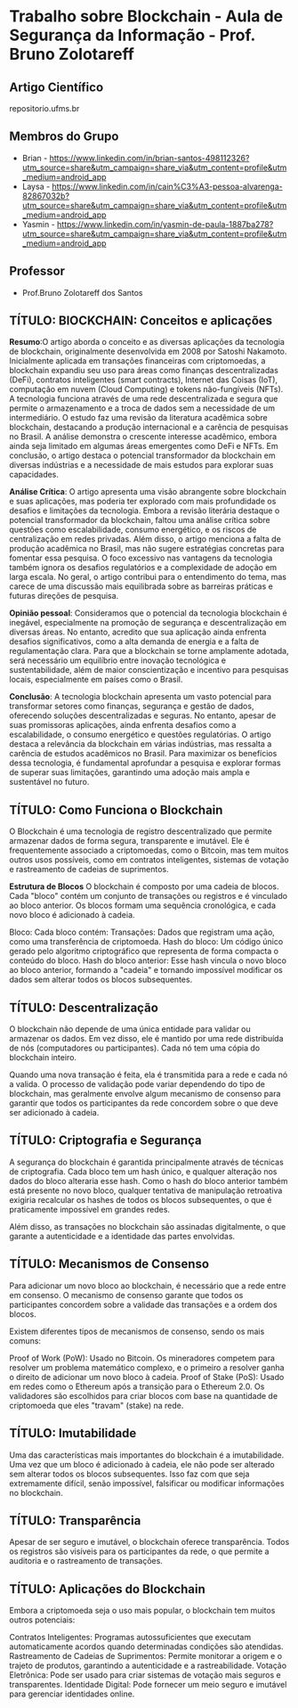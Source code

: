 # Trabalho sobre Blockchain - Aula de Segurança da Informação - Prof. Bruno Zolotareff

## Artigo Científico
repositorio.ufms.br 

## Membros do Grupo
- Brian - https://www.linkedin.com/in/brian-santos-498112326?utm_source=share&utm_campaign=share_via&utm_content=profile&utm_medium=android_app
- Laysa - https://www.linkedin.com/in/cain%C3%A3-pessoa-alvarenga-82867032b?utm_source=share&utm_campaign=share_via&utm_content=profile&utm_medium=android_app 
- Yasmin - https://www.linkedin.com/in/yasmin-de-paula-1887ba278?utm_source=share&utm_campaign=share_via&utm_content=profile&utm_medium=android_app 

## Professor
- Prof.Bruno Zolotareff dos Santos

## TÍTULO: BlOCKCHAIN: Conceitos e aplicações
**Resumo**:O artigo aborda o conceito e as diversas aplicações da tecnologia de blockchain, originalmente desenvolvida em 2008 por Satoshi Nakamoto. Inicialmente aplicada em transações financeiras com criptomoedas, a blockchain expandiu seu uso para áreas como finanças descentralizadas (DeFi), contratos inteligentes (smart contracts), Internet das Coisas (IoT), computação em nuvem (Cloud Computing) e tokens não-fungíveis (NFTs). A tecnologia funciona através de uma rede descentralizada e segura que permite o armazenamento e a troca de dados sem a necessidade de um intermediário. O estudo faz uma revisão da literatura acadêmica sobre blockchain, destacando a produção internacional e a carência de pesquisas no Brasil. A análise demonstra o crescente interesse acadêmico, embora ainda seja limitado em algumas áreas emergentes como DeFi e NFTs. Em conclusão, o artigo destaca o potencial transformador da blockchain em diversas indústrias e a necessidade de mais estudos para explorar suas capacidades. 

**Análise Crítica**:  O artigo apresenta uma visão abrangente sobre blockchain e suas aplicações, mas poderia ter explorado com mais profundidade os desafios e limitações da tecnologia. Embora a revisão literária destaque o potencial transformador da blockchain, faltou uma análise crítica sobre questões como escalabilidade, consumo energético, e os riscos de centralização em redes privadas. Além disso, o artigo menciona a falta de produção acadêmica no Brasil, mas não sugere estratégias concretas para fomentar essa pesquisa. O foco excessivo nas vantagens da tecnologia também ignora os desafios regulatórios e a complexidade de adoção em larga escala. No geral, o artigo contribui para o entendimento do tema, mas carece de uma discussão mais equilibrada sobre as barreiras práticas e futuras direções de pesquisa.

**Opinião pessoal**: Consideramos que o potencial da tecnologia blockchain é inegável, especialmente na promoção de segurança e descentralização em diversas áreas. No entanto, acredito que sua aplicação ainda enfrenta desafios significativos, como a alta demanda de energia e a falta de regulamentação clara. Para que a blockchain se torne amplamente adotada, será necessário um equilíbrio entre inovação tecnológica e sustentabilidade, além de maior conscientização e incentivo para pesquisas locais, especialmente em países como o Brasil.

**Conclusão**: A tecnologia blockchain apresenta um vasto potencial para transformar setores como finanças, segurança e gestão de dados, oferecendo soluções descentralizadas e seguras. No entanto, apesar de suas promissoras aplicações, ainda enfrenta desafios como a escalabilidade, o consumo energético e questões regulatórias. O artigo destaca a relevância da blockchain em várias indústrias, mas ressalta a carência de estudos acadêmicos no Brasil. Para maximizar os benefícios dessa tecnologia, é fundamental aprofundar a pesquisa e explorar formas de superar suas limitações, garantindo uma adoção mais ampla e sustentável no futuro.

## TÍTULO: Como Funciona o Blockchain

O Blockchain é uma tecnologia de registro descentralizado que permite armazenar dados de forma segura, transparente e imutável. Ele é frequentemente associado a criptomoedas, como o Bitcoin, mas tem muitos outros usos possíveis, como em contratos inteligentes, sistemas de votação e rastreamento de cadeias de suprimentos.

**Estrutura de Blocos** O blockchain é composto por uma cadeia de blocos. Cada "bloco" contém um conjunto de transações ou registros e é vinculado ao bloco anterior. Os blocos formam uma sequência cronológica, e cada novo bloco é adicionado à cadeia.

Bloco: Cada bloco contém:
Transações: Dados que registram uma ação, como uma transferência de criptomoeda.
Hash do bloco: Um código único gerado pelo algoritmo criptográfico que representa de forma compacta o conteúdo do bloco.
Hash do bloco anterior: Esse hash vincula o novo bloco ao bloco anterior, formando a "cadeia" e tornando impossível modificar os dados sem alterar todos os blocos subsequentes.

## TÍTULO: Descentralização
O blockchain não depende de uma única entidade para validar ou armazenar os dados. Em vez disso, ele é mantido por uma rede distribuída de nós (computadores ou participantes). Cada nó tem uma cópia do blockchain inteiro.

Quando uma nova transação é feita, ela é transmitida para a rede e cada nó a valida.
O processo de validação pode variar dependendo do tipo de blockchain, mas geralmente envolve algum mecanismo de consenso para garantir que todos os participantes da rede concordem sobre o que deve ser adicionado à cadeia.

## TÍTULO: Criptografia e Segurança
A segurança do blockchain é garantida principalmente através de técnicas de criptografia. Cada bloco tem um hash único, e qualquer alteração nos dados do bloco alteraria esse hash. Como o hash do bloco anterior também está presente no novo bloco, qualquer tentativa de manipulação retroativa exigiria recalcular os hashes de todos os blocos subsequentes, o que é praticamente impossível em grandes redes.

Além disso, as transações no blockchain são assinadas digitalmente, o que garante a autenticidade e a identidade das partes envolvidas.

## TÍTULO: Mecanismos de Consenso
Para adicionar um novo bloco ao blockchain, é necessário que a rede entre em consenso. O mecanismo de consenso garante que todos os participantes concordem sobre a validade das transações e a ordem dos blocos.

Existem diferentes tipos de mecanismos de consenso, sendo os mais comuns:

Proof of Work (PoW): Usado no Bitcoin. Os mineradores competem para resolver um problema matemático complexo, e o primeiro a resolver ganha o direito de adicionar um novo bloco à cadeia.
Proof of Stake (PoS): Usado em redes como o Ethereum após a transição para o Ethereum 2.0. Os validadores são escolhidos para criar blocos com base na quantidade de criptomoeda que eles "travam" (stake) na rede.

## TÍTULO: Imutabilidade
Uma das características mais importantes do blockchain é a imutabilidade. Uma vez que um bloco é adicionado à cadeia, ele não pode ser alterado sem alterar todos os blocos subsequentes. Isso faz com que seja extremamente difícil, senão impossível, falsificar ou modificar informações no blockchain.

## TÍTULO: Transparência
Apesar de ser seguro e imutável, o blockchain oferece transparência. Todos os registros são visíveis para os participantes da rede, o que permite a auditoria e o rastreamento de transações.

## TÍTULO: Aplicações do Blockchain
Embora a criptomoeda seja o uso mais popular, o blockchain tem muitos outros potenciais:

Contratos Inteligentes: Programas autossuficientes que executam automaticamente acordos quando determinadas condições são atendidas.
Rastreamento de Cadeias de Suprimentos: Permite monitorar a origem e o trajeto de produtos, garantindo a autenticidade e a rastreabilidade.
Votação Eletrônica: Pode ser usado para criar sistemas de votação mais seguros e transparentes.
Identidade Digital: Pode fornecer um meio seguro e imutável para gerenciar identidades online.
